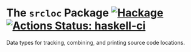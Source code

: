 # The `srcloc` Package  [![Hackage](https://img.shields.io/hackage/v/srcloc.svg)](https://hackage.haskell.org/package/srcloc)  [![Actions Status: haskell-ci](https://github.com/mainland/srcloc/actions/workflows/haskell-ci.yml/badge.svg)](https://github.com/mainland/srcloc/actions?query=workflow%3Ahaskell-ci)

Data types for tracking, combining, and printing source code locations.
